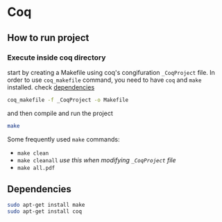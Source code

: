 # Coq

## How to run project

### Execute inside coq directory

start by creating a Makefile using coq's congifuration `_CoqProject` file.
In order to use `coq_makefile` command, you need to have `coq` and `make` installed. check [dependencies](#dependencies)

```bash
coq_makefile -f _CoqProject -o Makefile
```

and then compile and run the project

```bash
make
```

Some frequently used `make` commands:

- `make clean`
- `make cleanall` *use this when modifying `_CoqProject` file*
- `make all.pdf`

## Dependencies

```sh
sudo apt-get install make
sudo apt-get install coq
```
